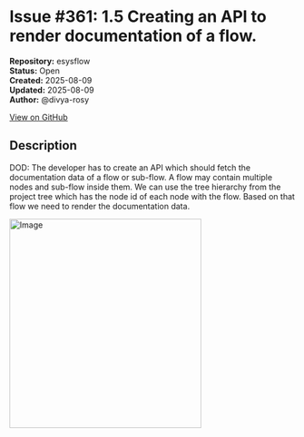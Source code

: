 # Issue #361: 1.5 Creating an API to render documentation of a flow.

**Repository:** esysflow  
**Status:** Open  
**Created:** 2025-08-09  
**Updated:** 2025-08-09  
**Author:** @divya-rosy  

[View on GitHub](https://github.com/Simtestlab/esysflow/issues/361)

## Description

DOD: The developer has to create an API which should fetch the documentation data of a flow or sub-flow. A flow may contain multiple nodes and sub-flow inside them. We can use the tree hierarchy from the project tree which has the node id of each node with the flow. Based on that flow we need to render the documentation data.

<img width="338" height="369" alt="Image" src="https://github.com/user-attachments/assets/5eb194fb-fd21-4a12-95ab-8d17774d30e1" />